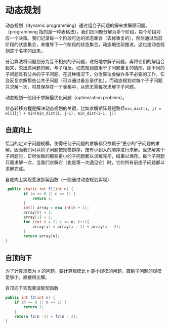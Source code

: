 # 动态规划 

动态规划（dynamic programming）通过组合子问题的解来求解原问题。（programming 指的是一种表格法）。我们把问题分解为多个阶段，每个阶段对应一个决策。我们记录每一个阶段可达的状态集合（去掉重复的），然后通过当前阶段的状态集合，来推导下一个阶段的状态集合，动态地往前推进。这也是动态规划这个名字的由来。

分治算法将问题划分为互不相交的子问题，递归地求解子问题，再将它们的解组合起来，求出原问题的解。与子相反，动态规划应用于子问题重复的情形，即不同的子问题具有公共的子子问题。在这种情况下，分治算法会做许多不必要的工作，它会反复求解那些公共子问题（可以通过备忘录优化）。而动态规划对每个子子问题只求解一次，将其保存在一个表格中，从而无需每次求解子子问题。

动态规划一般用于求解最优化问题（optimization problem）。

状态转移方程是解决动态规划的关键，比如求解矩阵最短路径`min_dist(i, j) = w[i][j] + min(min_dist(i, j-1), min_dist(i-1, j))`

## 自底向上

恰当的定义子问题规模，使得任何子问题的求解都只依赖于“更小的”子问题的求解。因而我们可以将子问题按规模排序，按有小到大的顺序进行求解。当求解某个子问题时，它所依赖的那些更小的子问题都以求解完毕，结果以保存。每个子问题只需求解一次，当我们求解它（也是第一次遇见它）时，它的所有前提子问题都以求解完成。

自底向上实现斐波那契函数（一般通过动态规划实现）

```java
 public static int f1(int n) {
        if (n == 0 || n == 1) {
            return 1;
        }
        int[] array = new int[n + 1];
        array[0] = 1;
        array[1] = 1;
        for (int i = 2; i <= n; i++){
            array[i] = array[i - 1] + array[i - 2];
        }
        return array[n];
}
```



## 自顶向下

为了计算规模为 n 的问题，要计算规模比 n 更小规模的问题，直到子问题的规模足够小，直接得出解。

自顶向下实现斐波那契函数

```java
public int f2(int n) {
    if (n == 0 || n == 1) {
        return 1;
    }
    return f2(n -1) + f2(n - 2);
}
```

